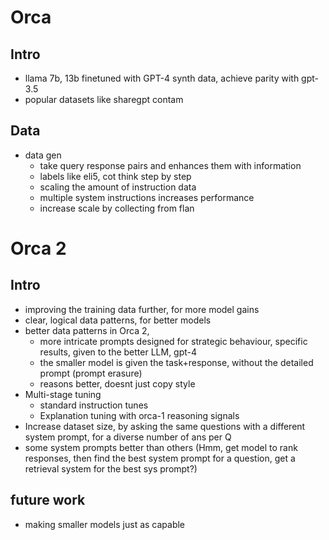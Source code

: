 # Orca

## Intro
 - llama 7b, 13b finetuned with GPT-4 synth data, achieve parity with gpt-3.5
 - popular datasets like sharegpt contam

## Data
 - data gen
    - take query response pairs and enhances them with information
    - labels like eli5, cot think step by step
    - scaling the amount of instruction data
    - multiple system instructions increases performance
    - increase scale by collecting from flan

# Orca 2

## Intro
 - improving the training data further, for more model gains
 - clear, logical data patterns, for better models
 - better data patterns in Orca 2, 
    - more intricate prompts designed for strategic behaviour, specific results, given to the better LLM, gpt-4
    - the smaller model is given the task+response, without the detailed prompt (prompt erasure)
    - reasons better, doesnt just copy style
 - Multi-stage tuning
    - standard instruction tunes 
    - Explanation tuning with orca-1 reasoning signals
 - Increase dataset size, by asking the same questions with a different system prompt, for a diverse number of ans per Q
 - some system prompts better than others (Hmm, get model to rank responses, then find the best system prompt for a question, get a retrieval system for the best sys prompt?)


## future work
 - making smaller models just as capable
